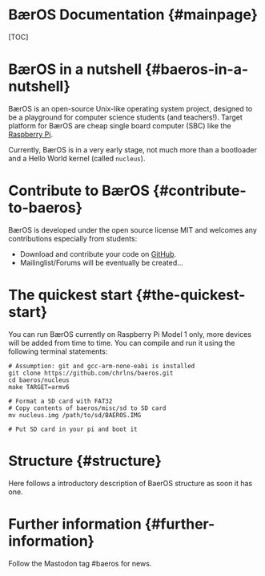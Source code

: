 BærOS Documentation                                                  {#mainpage}
==================

[TOC]

BærOS in a nutshell                                        {#baeros-in-a-nutshell}
==================
BærOS is an open-source Unix-like operating system project, designed to be a playground for 
computer science students (and teachers!). 
Target platform for BærOS are cheap single board computer (SBC) like the
[Raspberry Pi](https://www.raspberrypi.com/).

Currently, BærOS is in a very early stage, not much more than a bootloader and a Hello World 
kernel (called `nucleus`).

Contribute to BærOS                                        {#contribute-to-baeros}
==================
BærOS is developed under the open source license MIT and welcomes any contributions especially from students:
 - Download and contribute your code on
   [GitHub](https://github.com/chrlns/baeros).
 - Mailinglist/Forums will be eventually be created...

The quickest start                                        {#the-quickest-start}
==================
You can run BærOS currently on Raspberry Pi Model 1 only, more devices will be added from time to time. 
You can compile and run it using the following terminal statements:

~~~~~~~{.sh}
# Assumption: git and gcc-arm-none-eabi is installed
git clone https://github.com/chrlns/baeros.git
cd baeros/nucleus                              
make TARGET=armv6

# Format a SD card with FAT32
# Copy contents of baeros/misc/sd to SD card
mv nucleus.img /path/to/sd/BAEROS.IMG

# Put SD card in your pi and boot it
~~~~~~~

Structure                                                          {#structure}
=========

Here follows a introductory description of BaerOS structure as soon it has one.



Further information                                      {#further-information}
===================

Follow the Mastodon tag #baeros for news.

